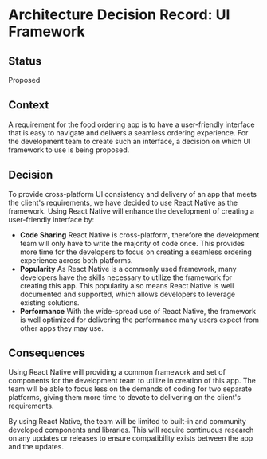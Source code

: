 # Architecture Decision Record: UI Framework

## Status

Proposed

## Context

A requirement for the food ordering app is to have a user-friendly interface that is easy to navigate and delivers a seamless ordering experience. For the development team to create such an interface, a decision on which UI framework to use is being proposed.

## Decision

To provide cross-platform UI consistency and delivery of an app that meets the client's requirements, we have decided to use React Native as the framework. Using React Native will enhance the development of creating a user-friendly interface by:

- **Code Sharing**
  React Native is cross-platform, therefore the development team will only have to write the majority of code once. This provides more time for the developers to focus on creating a seamless ordering experience across both platforms.
- **Popularity**
  As React Native is a commonly used framework, many developers have the skills necessary to utilize the framework for creating this app. This popularity also means React Native is well documented and supported, which allows developers to leverage existing solutions.
- **Performance**
  With the wide-spread use of React Native, the framework is well optimized for delivering the performance many users expect from other apps they may use.

## Consequences

Using React Native will providing a common framework and set of components for the development team to utilize in creation of this app. The team will be able to focus less on the demands of coding for two separate platforms, giving them more time to devote to delivering on the client's requirements.

By using React Native, the team will be limited to built-in and community developed components and libraries. This will require continuous research on any updates or releases to ensure compatibility exists between the app and the updates.
